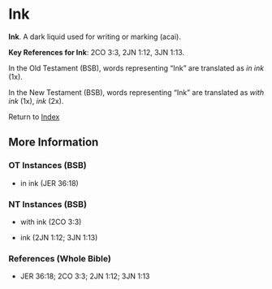 # Ink
**Ink**. 
A dark liquid used for writing or marking (acai). 


**Key References for Ink**: 
2CO 3:3, 2JN 1:12, 3JN 1:13. 


In the Old Testament (BSB), words representing “Ink” are translated as 
*in ink* (1x). 


In the New Testament (BSB), words representing “Ink” are translated as 
*with ink* (1x), *ink* (2x). 


Return to [Index](00-Index.md)

## More Information

### OT Instances (BSB)

* in ink (JER 36:18)



### NT Instances (BSB)

* with ink (2CO 3:3)

* ink (2JN 1:12; 3JN 1:13)



### References (Whole Bible)

* JER 36:18; 2CO 3:3; 2JN 1:12; 3JN 1:13



